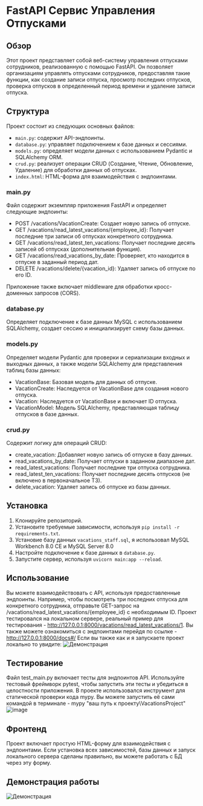 # FastAPI Сервис Управления Отпусками

## Обзор
Этот проект представляет собой веб-систему управления отпусками сотрудников, реализованную с помощью FastAPI. Он позволяет организациям управлять отпусками сотрудников, предоставляя такие функции, как создание записи отпуска, просмотр последних отпусков, проверка отпусков в определенный период времени и удаление записи отпуска.

## Структура
Проект состоит из следующих основных файлов:
- `main.py`: содержит API-эндпоинты.
- `database.py`: управляет подключением к базе данных и сессиями.
- `models.py`: определяет модели данных с использованием Pydantic и SQLAlchemy ORM.
- `crud.py`: реализует операции CRUD (Создание, Чтение, Обновление, Удаление) для обработки данных об отпусках.
- `index.html`: HTML-форма для взаимодействия с эндпоинтами.

### main.py
Файл содержит экземпляр приложения FastAPI и определяет следующие эндпоинты:

- POST /vacations/VacationCreate: Создает новую запись об отпуске.
- GET /vacations/read_latest_vacations/{employee_id}: Получает последние три записи об отпусках конкретного сотрудника.
- GET /vacations/read_latest_ten_vacations: Получает последние десять записей об отпусках (дополнительная функция).
- GET /vacations/read_vacations_by_date: Проверяет, кто находится в отпуске в заданный период дат.
- DELETE /vacations/delete/{vacation_id}: Удаляет запись об отпуске по его ID.

Приложение также включает middleware для обработки кросс-доменных запросов (CORS).

### database.py
Определяет подключение к базе данных MySQL с использованием SQLAlchemy, создает сессию и инициализирует схему базы данных.

### models.py
Определяет модели Pydantic для проверки и сериализации входных и выходных данных, а также модели SQLAlchemy для представления таблиц базы данных:

- VacationBase: Базовая модель для данных об отпуске.
- VacationCreate: Наследуется от VacationBase для создания нового отпуска.
- Vacation: Наследуется от VacationBase и включает ID отпуска.
- VacationModel: Модель SQLAlchemy, представляющая таблицу отпусков в базе данных.

### crud.py
Содержит логику для операций CRUD:

- create_vacation: Добавляет новую запись об отпуске в базу данных.
- read_vacations_by_date: Получает отпуски в заданном диапазоне дат.
- read_latest_vacations: Получает последние три отпуска сотрудника.
- read_latest_ten_vacations: Получает последние десять отпусков (не включено в первоначальное ТЗ).
- delete_vacation: Удаляет запись об отпуске из базы данных.

## Установка
1. Клонируйте репозиторий.
2. Установите требуемые зависимости, используя `pip install -r requirements.txt`.
3. Установие базу данных `vacations_staff.sql`, я использовал MySQL Workbench 8.0 CE и MySQL Server 8.0
4. Настройте подключение к базе данных в `database.py`.
5. Запустите сервер, используя `uvicorn main:app --reload`.

## Использование
Вы можете взаимодействовать с API, используя предоставленные эндпоинты. Например, чтобы посмотреть три последних отпуска для конкретного сотрудника, отправьте GET-запрос на /vacations/read_latest_vacations/{employee_id} с необходимым ID. Проект тестировался на локальном сервере, реальный пример для тестирования - http://127.0.0.1:8000/vacations/read_latest_vacations/1. 
Вы также можете ознакомиться с эндпоинтами перейдя по ссылке - http://127.0.0.1:8000/docs#/
Если вы также как и я запускаете проект локально то увидите:
![Демонстрация](http://g.recordit.co/JTSMVfdBuB.gif)
## Тестирование
Файл test_main.py включает тесты для эндпоинтов API. Используйте тестовый фреймворк pytest, чтобы запустить эти тесты и убедиться в целостности приложения.
В проекте использовался инструмент для статической проверки кода mypy. Вы можете запустить её сами командой в терминале - mypy "ваш путь к проекту\VacationsProject"
![image](https://github.com/Riddars/FastAPI-Vacation-Management-Service/assets/80139269/000a58a0-1ad2-4e07-812b-c34b6a297c97)


## Фронтенд
Проект включает простую HTML-форму для взаимодействия с эндпоинтами. Если установка всех зависимостей, базы данных и запуск локального сервера сделаны правильно, вы можете работать с БД через эту форму.
## Демонстрация работы
![Демонстрация](http://g.recordit.co/moWnQc69A0.gif)

